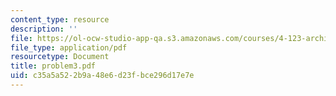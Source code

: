 ```yaml
---
content_type: resource
description: ''
file: https://ol-ocw-studio-app-qa.s3.amazonaws.com/courses/4-123-architectural-design-level-i-perceptions-and-processes-fall-2003/c35a5a522b9a48e6d23fbce296d17e7e_problem3.pdf
file_type: application/pdf
resourcetype: Document
title: problem3.pdf
uid: c35a5a52-2b9a-48e6-d23f-bce296d17e7e
---
```

